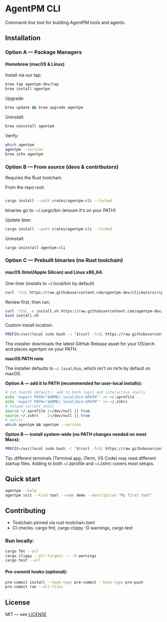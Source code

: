 # AgentPM CLI

Command-line tool for building AgentPM tools and agents.

## Installation

### Option A — Package Managers

#### Homebrew (macOS & Linux)

Install via our tap:
```bash
brew tap agentpm-dev/tap
brew install agentpm
```

Upgrade:
```bash
brew update && brew upgrade agentpm
```

Uninstall:
```bash
brew uninstall agentpm
```

Verify:
```bash
which agentpm
agentpm --version
brew info agentpm
```

### Option B — From source (devs & contributors)

Requires the Rust toolchain.

From the repo root:
```bash

cargo install --path crates/agentpm-cli --locked
```
binaries go to: ~/.cargo/bin (ensure it's on your PATH)

Update later:
```bash
cargo install --path crates/agentpm-cli --locked
```

Uninstall:
```bash
cargo uninstall agentpm-cli
```

### Option C — Prebuilt binaries (no Rust toolchain)

#### macOS (Intel/Apple Silicon) and Linux x86_64.

One-liner (installs to ~/.local/bin by default)
```bash
curl -fsSL https://raw.githubusercontent.com/agentpm-dev/cli/main/scripts/install-latest.sh | bash
```

Review first, then run:
```bash
curl -fsSL -o install.sh https://raw.githubusercontent.com/agentpm-dev/cli/main/scripts/install-latest.sh
bash install.sh
```

Custom install location:
```bash
PREFIX=/usr/local sudo bash -c "$(curl -fsSL https://raw.githubusercontent.com/agentpm-dev/cli/main/scripts/install-latest.sh)"
```

The installer downloads the latest GitHub Release asset for your OS/arch and places agentpm on your PATH.

**macOS PATH note**

The installer defaults to `~/.local/bin`, which isn’t on `PATH` by default on macOS.

**Option A — add it to PATH (recommended for user-local installs):**
```bash
# zsh (macOS default): add to both login and interactive shells
echo 'export PATH="$HOME/.local/bin:$PATH"' >> ~/.zprofile
echo 'export PATH="$HOME/.local/bin:$PATH"' >> ~/.zshrc
# reload current shell
source ~/.zprofile 2>/dev/null || true
source ~/.zshrc    2>/dev/null || true
# verify
which agentpm && agentpm --version
```

**Option B — install system-wide (no PATH changes needed on most Macs):**
```bash
PREFIX=/usr/local sudo bash -c "$(curl -fsSL https://raw.githubusercontent.com/agentpm-dev/cli/main/scripts/install-latest.sh)"
```
Tip: different terminals (Terminal.app, iTerm, VS Code) may read different startup files. Adding to both ~/.zprofile and ~/.zshrc covers most setups.

## Quick start

```bash
agentpm --help
agentpm init --kind tool --name demo --description "My first tool"
```

## Contributing

- Toolchain pinned via rust-toolchain.toml
- CI checks: cargo fmt, cargo clippy -D warnings, cargo test

### Run locally:

```bash
cargo fmt --all
cargo clippy --all-targets -- -D warnings
cargo test --all
```

#### Pre-commit hooks (optional):

```bash
pre-commit install --hook-type pre-commit --hook-type pre-push
pre-commit run --all-files
```

## License

MIT — see [LICENSE](https://raw.githubusercontent.com/agentpm-dev/cli/refs/heads/main/LICENSE)
